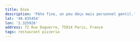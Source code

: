 ```yaml
---
title: Enzo
description: 'Pâte fine, un peu déçu mais personnel gentil.'
lat: '48.835454'
lon: '2.325926'
address: 72 Rue Daguerre, 75014 Paris, France
tags: restaurant pizzeria
---
```

